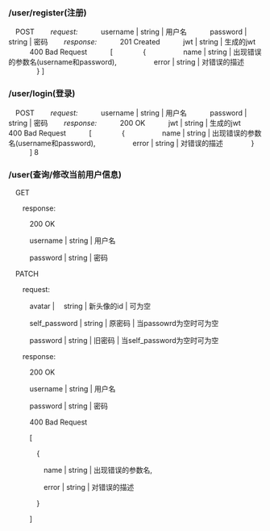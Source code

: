 ### /user/register(注册)
​ POST
​  _request:_
​   username | string | 用户名
​   password | string | 密码
​  _response:_
​   201 Created
​   jwt | string | 生成的jwt
​   400 Bad Request
​   [
​    {
​     name | string | 出现错误的参数名(username和password),
​     error | string | 对错误的描述
​    }
   ]

### /user/login(登录)
   ​ POST
   ​  _request:_
   ​   username | string | 用户名
   ​   password | string | 密码
   ​  _response:_
   ​   200 OK
   ​   jwt | string | 生成的jwt
   ​   400 Bad Request
   ​   [
   ​    {
   ​     name | string | 出现错误的参数名(username和password),
   ​     error | string | 对错误的描述
   ​    }
   ​   ]
8
### /user(查询/修改当前用户信息)

​ GET

​  response:

​   200 OK

​   username | string | 用户名

​   password | string | 密码

​ PATCH

​  request:

​   avatar |  string | 新头像的id | 可为空

​   self_password | string | 原密码 | 当passowrd为空时可为空

​   password | string | 旧密码 | 当self_password为空时可为空

​  response:

​   200 OK

​   username | string | 用户名

​   password | string | 密码

​   400 Bad Request

​   [

​    {

​     name | string | 出现错误的参数名,

​     error | string | 对错误的描述

​    }

​   ]
